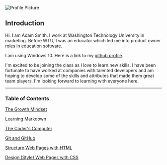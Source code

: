 ![Profile Picture](https://avatars1.githubusercontent.com/u/63020278?s=460&u=b436d9ce8928f6db05a3242b02a9ff954d3e12dc&v=4)
## Introduction
Hi. I am Adam Smith. I work at Washington Technology University in marketing. Before WTU, I was an educator which led me into product owner roles in education software.

I am using Windows 10. Here is a link to my [github profile](https://github.com/adamsmithgit).

I'm excited to be joining the class as I love to learn new skills. I have been fortunate to have worked at companies with talented developers and am hoping to develop some of the skills and attributes that made them great team players. I'm looking forward to learning with everyone here.

<hr class="ljhr" />

### Table of Contents

[The Growth Mindset](growthmindset)

[Learning Markdown](markdown)

[The Coder's Computer](coderscomputer)

[Git and GitHub](git)

[Structure Web Pages with HTML](structure)

[Design (Style) Web Pages with CSS](css)